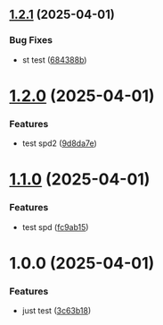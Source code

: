 ## [1.2.1](https://github.com/uikinion/kinematic/compare/v1.2.0...v1.2.1) (2025-04-01)


### Bug Fixes

* st test ([684388b](https://github.com/uikinion/kinematic/commit/684388b5d3577f789cfcfc2539a228f940134ce5))

# [1.2.0](https://github.com/uikinion/kinematic/compare/v1.1.0...v1.2.0) (2025-04-01)


### Features

* test spd2 ([9d8da7e](https://github.com/uikinion/kinematic/commit/9d8da7e41400d394b2027d18e567c548b976385c))

# [1.1.0](https://github.com/uikinion/kinematic/compare/v1.0.0...v1.1.0) (2025-04-01)


### Features

* test spd ([fc9ab15](https://github.com/uikinion/kinematic/commit/fc9ab154a10e6c9e801ed2fe3ad26ce79dd9d804))

# 1.0.0 (2025-04-01)


### Features

* just test ([3c63b18](https://github.com/uikinion/kinematic/commit/3c63b18ab9daa0c267e08d3e063d25dbac975fc9))
